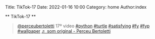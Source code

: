 Title: TikTok-17
Date: 2022-01-16 10:00
Category: home
Author:index

** TikTok-17 **

<blockquote class="tiktok-embed" cite="https://www.tiktok.com/@perceubertoletti/video/7053862348792007942" data-video-id="7053862348792007942" style="max-width: 605px;min-width: 325px;" > <section> <a target="_blank" title="@perceubertoletti" href="https://www.tiktok.com/@perceubertoletti">@perceubertoletti</a> 17º video <a title="python" target="_blank" href="https://www.tiktok.com/tag/python">#python</a> <a title="turtle" target="_blank" href="https://www.tiktok.com/tag/turtle">#turtle</a> <a title="satisfying" target="_blank" href="https://www.tiktok.com/tag/satisfying">#satisfying</a> <a title="fy" target="_blank" href="https://www.tiktok.com/tag/fy">#fy</a> <a title="fyp" target="_blank" href="https://www.tiktok.com/tag/fyp">#fyp</a> <a title="wallpaper" target="_blank" href="https://www.tiktok.com/tag/wallpaper">#wallpaper</a> <a target="_blank" title="♬ som original - Perceu Bertoletti" href="https://www.tiktok.com/music/som-original-7053862335017913093">♬ som original - Perceu Bertoletti</a> </section> </blockquote> <script async src="https://www.tiktok.com/embed.js"></script>